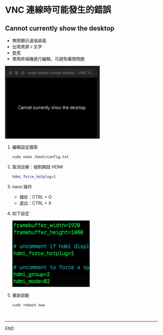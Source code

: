 # VNC 連線時可能發生的錯誤

## Cannot currently show the desktop
- 無險顯示遠端桌面
- 出現黑屏＋文字
- [參考](https://blog.csdn.net/Dorian15/article/details/128321804)
- 使用終端機進行編輯，可避免權限問題

![](images/img_02.png)

1. 編輯設定檔案

   ```bash
   sudo nano /boot/config.txt
   ```

2. 取消註解：強制開啟 HDMI

   ```bash
   hdmi_force_hotplug=1
   ```

3. nano 操作
   - 儲存：CTRL + O
   - 退出：CTRL + X

4. 如下設定

   ![](images/img_03.png)

5. 重新啟動

    ```bash
    sudo reboot now
    ```

<br>

---

_END_
